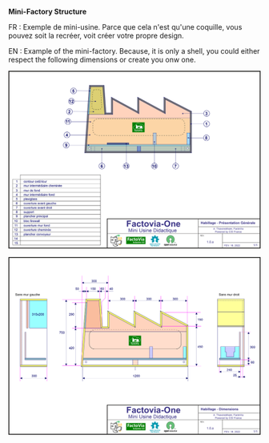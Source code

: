 **Mini-Factory Structure**

FR : Exemple de mini-usine. Parce que cela n'est qu'une coquille, vous pouvez soit la recréer, voit créer votre propre design.

EN : Example of the mini-factory. Because, it is only a shell, you could either respect the following dimensions or create you onw one.

![image.png](./Resource-2D-plan-dimensions/FactoViaOne_CAD-2D_Copyright_(C)2022_OSHW_Vincent_Thavonekham_p1.png)

![image.png](./Resource-2D-plan-dimensions/FactoViaOne_CAD-2D_Copyright_(C)2022_OSHW_Vincent_Thavonekham_p2.png)
